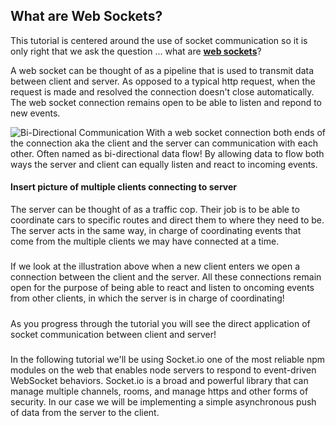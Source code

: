 ## What are Web Sockets?

This tutorial is centered around the use of socket communication so it is only right that we ask the question ... what are [**web sockets**]()?

A web socket can be thought of as a pipeline that is used to transmit data between client and server. As opposed to a typical http request, when the request is made and resolved the connection doesn't close automatically. The web socket connection remains open to be able to listen and repond to new events.

![Bi-Directional Communication](/assets/RealSocketExample.jpg)
With a web socket connection both ends of the connection aka the client and the server can communication with each other. Often named as bi-directional data flow! By allowing data to flow both ways the server and client can equally listen and react to incoming events.

#### Insert picture of multiple clients connecting to server
The server can be thought of as a traffic cop. Their job is to be able to coordinate cars to specific routes and direct them to where they need to be. The server acts in the same way, in charge of coordinating events that come from the multiple clients we may have connected at a time.
#####
If we look at the illustration above when a new client enters we open a connection between the client and the server. All these connections remain open for the purpose of being able to react and listen to oncoming events from other clients, in which the server is in charge of coordinating!
#####
As you progress through the tutorial you will see the direct application of socket communication between client and server!
#####
In the following tutorial we'll be using Socket.io one of the most reliable npm modules on the web that enables node servers to respond to event-driven WebSocket behaviors. Socket.io is a broad and powerful library that can manage multiple channels, rooms, and manage https and other forms of security. In our case we will be implementing a simple asynchronous push of data from the server to the client.
